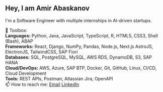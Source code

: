 ## Hey, I am Amir Abaskanov

I'm a Software Engineer with multiple internships in AI-driven startups.

🚀 Toolbox:  
**Languages:** Python, Java, JavaScript, TypeScript, R, HTML5, CSS3, Shell (Bash), ABAP  
**Frameworks:** React, Django, NumPy, Pandas, Node.js, Next.js AstroJS, ElectronJS, TailwindCSS, SAP Fiori  
**Databases:** SQL, PostgreSQL, MySQL, AWS RDS, DynamoDB, S3, SAP HANA  
**Cloud/DevOps:** AWS, Azure, SAP BTP, Docker, Git, GitHub, Linux, CI/CD, Cloud Development  
**Tools:** REST APIs, Postman, Atlassian Jira, OpenAPI  
📫 How to reach me: [Email](mailto:amirabaskanov@gmail.com?subject=[GitHub]%20Reach%20Out)  [LinkedIn](https://www.linkedin.com/in/abaskanov/)
